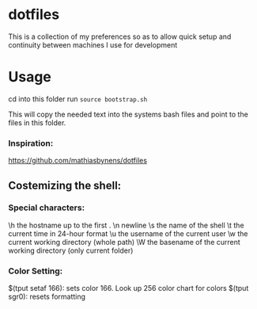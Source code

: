 # dotfiles

This is a collection of my preferences so as to allow quick setup and continuity between machines I use for development

# Usage
cd into this folder
run `source bootstrap.sh`

This will copy the needed text into the systems bash files and point to the files in this folder.


### Inspiration:
https://github.com/mathiasbynens/dotfiles

## Costemizing the shell:
### Special characters:
\h	the hostname up to the first .
\n	newline
\s	the name of the shell
\t	the current time in 24-hour format
\u	the username of the current user
\w	the current working directory (whole path)
\W	the basename of the current working directory (only current folder)

### Color Setting:
$(tput setaf 166): sets color 166. Look up 256 color chart for colors
$(tput sgr0): resets formatting